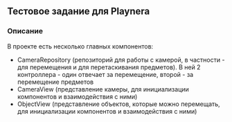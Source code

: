 
## Тестовое задание для Playnera

### Описание

В проекте есть несколько главных компонентов:
- CameraRepository (репозиторий для работы с камерой, в частности - для перемещения и для перетаскивания предметов). В ней 2 контроллера - один отвечает за перемещение, второй - за перемещение предметов
- CameraView (представление камеры, для инициализации компонентов и взаимодействия с ними)
- ObjectView (представление объектов, которые можно перемещать, для инициализации компонентов и взаимодействия с ними)

